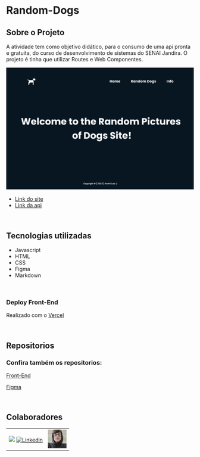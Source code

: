 # Random-Dogs

## Sobre o Projeto

A atividade tem como objetivo didático, para o consumo de uma api pronta e gratuita, do curso de desenvolvimento de sistemas do SENAI Jandira. O projeto é tinha que utilizar Routes e Web Componentes.

![](./img/Desktop.png)
- [Link do site](https://random-dogs-rho.vercel.app)
- [Link da api ](https://dog.ceo/dog-api/)

<br>

## Tecnologias utilizadas

- Javascript
- HTML
- CSS
- Figma
- Markdown

<br>

### Deploy Front-End

Realizado com o [Vercel](https://vercel.com/)

<br>

## Repositorios

### Confira também os repositorios:

[Front-End](https://github.com/AndreLuisConstantino/Random-Dogs) 

[Figma](https://www.figma.com/file/QlkMJFdeOtMDQ9DpGn3JQ5/The-Random-Dogs-Sites?type=design&node-id=0-1&t=WSc4cjrLygx5Hc2G-0)

<br>

## Colaboradores

|                                                                                                             |                                                                                                                                                              |
| ----------------------------------------------------------------------------------------------------------- | ------------------------------------------------------------------------------------------------------------------------------------------------------------ |
| ![](https://img.shields.io/badge/DESENVOLVEDOR-AndréLuiz-blue?style=for-the-badge&logo=appveyor) [![Linkedin](https://img.shields.io/badge/LinkedIn-0077B5?style=for-the-badge&logo=linkedin&logoColor=white)](https://www.linkedin.com/in/andré-luiz-constantino-4b779124a/)| <a href="https://github.com/AndreLuisConstantino"><img src="./img/André.jpg" height="50" style="max-width: 100%;"></a>  |

